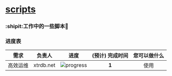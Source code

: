 # [scripts](http://xtrdb.net)
### :shipit:工作中的一些脚本:cookie:

### 进度表 <a name="progress">&nbsp;</a>




需求 | 负责人 | 进度 | (预计) 完成时间 | 您可以做什么
---|:---:|---|:---:|:---:
高效运维 | xtrdb.net | ![progress](http://progressed.io/bar/0) | **1** | 使用

